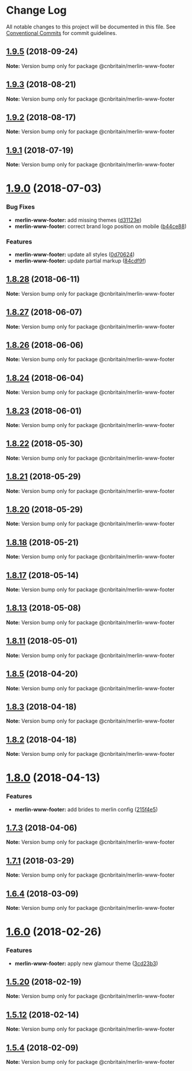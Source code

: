 # Change Log

All notable changes to this project will be documented in this file.
See [Conventional Commits](https://conventionalcommits.org) for commit guidelines.

<a name="1.9.5"></a>
## [1.9.5](https://github.com/cnduk/merlin-www-components/compare/@cnbritain/merlin-www-footer@1.9.4...@cnbritain/merlin-www-footer@1.9.5) (2018-09-24)




**Note:** Version bump only for package @cnbritain/merlin-www-footer

<a name="1.9.3"></a>
## [1.9.3](https://github.com/cnduk/merlin-www-components/compare/@cnbritain/merlin-www-footer@1.9.2...@cnbritain/merlin-www-footer@1.9.3) (2018-08-21)




**Note:** Version bump only for package @cnbritain/merlin-www-footer

<a name="1.9.2"></a>
## [1.9.2](https://github.com/cnduk/merlin-www-components/compare/@cnbritain/merlin-www-footer@1.9.1...@cnbritain/merlin-www-footer@1.9.2) (2018-08-17)




**Note:** Version bump only for package @cnbritain/merlin-www-footer

<a name="1.9.1"></a>
## [1.9.1](https://github.com/cnduk/merlin-www-components/compare/@cnbritain/merlin-www-footer@1.9.0...@cnbritain/merlin-www-footer@1.9.1) (2018-07-19)




**Note:** Version bump only for package @cnbritain/merlin-www-footer

<a name="1.9.0"></a>
# [1.9.0](https://github.com/cnduk/merlin-www-components/compare/@cnbritain/merlin-www-footer@1.8.29...@cnbritain/merlin-www-footer@1.9.0) (2018-07-03)


### Bug Fixes

* **merlin-www-footer:** add missing themes ([d31123e](https://github.com/cnduk/merlin-www-components/commit/d31123e))
* **merlin-www-footer:** correct brand logo position on mobile ([b44ce88](https://github.com/cnduk/merlin-www-components/commit/b44ce88))


### Features

* **merlin-www-footer:** update all styles ([0d70624](https://github.com/cnduk/merlin-www-components/commit/0d70624))
* **merlin-www-footer:** update partial markup ([84cdf9f](https://github.com/cnduk/merlin-www-components/commit/84cdf9f))




<a name="1.8.28"></a>
## [1.8.28](https://github.com/cnduk/merlin-www-components/compare/@cnbritain/merlin-www-footer@1.8.27...@cnbritain/merlin-www-footer@1.8.28) (2018-06-11)




**Note:** Version bump only for package @cnbritain/merlin-www-footer

<a name="1.8.27"></a>
## [1.8.27](https://github.com/cnduk/merlin-www-components/compare/@cnbritain/merlin-www-footer@1.8.26...@cnbritain/merlin-www-footer@1.8.27) (2018-06-07)




**Note:** Version bump only for package @cnbritain/merlin-www-footer

<a name="1.8.26"></a>
## [1.8.26](https://github.com/cnduk/merlin-www-components/compare/@cnbritain/merlin-www-footer@1.8.25...@cnbritain/merlin-www-footer@1.8.26) (2018-06-06)




**Note:** Version bump only for package @cnbritain/merlin-www-footer

<a name="1.8.24"></a>
## [1.8.24](https://github.com/cnduk/merlin-www-components/compare/@cnbritain/merlin-www-footer@1.8.23...@cnbritain/merlin-www-footer@1.8.24) (2018-06-04)




**Note:** Version bump only for package @cnbritain/merlin-www-footer

<a name="1.8.23"></a>
## [1.8.23](https://github.com/cnduk/merlin-www-components/compare/@cnbritain/merlin-www-footer@1.8.22...@cnbritain/merlin-www-footer@1.8.23) (2018-06-01)




**Note:** Version bump only for package @cnbritain/merlin-www-footer

<a name="1.8.22"></a>
## [1.8.22](https://github.com/cnduk/merlin-www-components/compare/@cnbritain/merlin-www-footer@1.8.21...@cnbritain/merlin-www-footer@1.8.22) (2018-05-30)




**Note:** Version bump only for package @cnbritain/merlin-www-footer

<a name="1.8.21"></a>
## [1.8.21](https://github.com/cnduk/merlin-www-components/compare/@cnbritain/merlin-www-footer@1.8.20...@cnbritain/merlin-www-footer@1.8.21) (2018-05-29)




**Note:** Version bump only for package @cnbritain/merlin-www-footer

<a name="1.8.20"></a>
## [1.8.20](https://github.com/cnduk/merlin-www-components/compare/@cnbritain/merlin-www-footer@1.8.19...@cnbritain/merlin-www-footer@1.8.20) (2018-05-29)




**Note:** Version bump only for package @cnbritain/merlin-www-footer

<a name="1.8.18"></a>
## [1.8.18](https://github.com/cnduk/merlin-www-components/compare/@cnbritain/merlin-www-footer@1.8.17...@cnbritain/merlin-www-footer@1.8.18) (2018-05-21)




**Note:** Version bump only for package @cnbritain/merlin-www-footer

<a name="1.8.17"></a>
## [1.8.17](https://github.com/cnduk/merlin-www-components/compare/@cnbritain/merlin-www-footer@1.8.16...@cnbritain/merlin-www-footer@1.8.17) (2018-05-14)




**Note:** Version bump only for package @cnbritain/merlin-www-footer

<a name="1.8.13"></a>
## [1.8.13](https://github.com/cnduk/merlin-www-components/compare/@cnbritain/merlin-www-footer@1.8.12...@cnbritain/merlin-www-footer@1.8.13) (2018-05-08)




**Note:** Version bump only for package @cnbritain/merlin-www-footer

<a name="1.8.11"></a>
## [1.8.11](https://github.com/cnduk/merlin-www-components/compare/@cnbritain/merlin-www-footer@1.8.10...@cnbritain/merlin-www-footer@1.8.11) (2018-05-01)




**Note:** Version bump only for package @cnbritain/merlin-www-footer

<a name="1.8.5"></a>
## [1.8.5](https://github.com/cnduk/merlin-www-components/compare/@cnbritain/merlin-www-footer@1.8.4...@cnbritain/merlin-www-footer@1.8.5) (2018-04-20)




**Note:** Version bump only for package @cnbritain/merlin-www-footer

<a name="1.8.3"></a>
## [1.8.3](https://github.com/cnduk/merlin-www-components/compare/@cnbritain/merlin-www-footer@1.8.2...@cnbritain/merlin-www-footer@1.8.3) (2018-04-18)




**Note:** Version bump only for package @cnbritain/merlin-www-footer

<a name="1.8.2"></a>
## [1.8.2](https://github.com/cnduk/merlin-www-components/compare/@cnbritain/merlin-www-footer@1.8.1...@cnbritain/merlin-www-footer@1.8.2) (2018-04-18)




**Note:** Version bump only for package @cnbritain/merlin-www-footer

<a name="1.8.0"></a>
# [1.8.0](https://github.com/cnduk/merlin-www-components/compare/@cnbritain/merlin-www-footer@1.7.3...@cnbritain/merlin-www-footer@1.8.0) (2018-04-13)


### Features

* **merlin-www-footer:** add brides to merlin config ([215f4e5](https://github.com/cnduk/merlin-www-components/commit/215f4e5))




<a name="1.7.3"></a>
## [1.7.3](https://github.com/cnduk/merlin-www-components/compare/@cnbritain/merlin-www-footer@1.7.2...@cnbritain/merlin-www-footer@1.7.3) (2018-04-06)




**Note:** Version bump only for package @cnbritain/merlin-www-footer

<a name="1.7.1"></a>
## [1.7.1](https://github.com/cnduk/merlin-www-components/compare/@cnbritain/merlin-www-footer@1.7.0...@cnbritain/merlin-www-footer@1.7.1) (2018-03-29)




**Note:** Version bump only for package @cnbritain/merlin-www-footer

<a name="1.6.4"></a>
## [1.6.4](https://github.com/cnduk/merlin-www-components/compare/@cnbritain/merlin-www-footer@1.6.3...@cnbritain/merlin-www-footer@1.6.4) (2018-03-09)




**Note:** Version bump only for package @cnbritain/merlin-www-footer

<a name="1.6.0"></a>
# [1.6.0](https://github.com/cnduk/merlin-www-components/compare/@cnbritain/merlin-www-footer@1.5.25...@cnbritain/merlin-www-footer@1.6.0) (2018-02-26)


### Features

* **merlin-www-footer:** apply new glamour theme ([3cd23b3](https://github.com/cnduk/merlin-www-components/commit/3cd23b3))




<a name="1.5.20"></a>
## [1.5.20](https://github.com/cnduk/merlin-www-components/compare/@cnbritain/merlin-www-footer@1.5.19...@cnbritain/merlin-www-footer@1.5.20) (2018-02-19)




**Note:** Version bump only for package @cnbritain/merlin-www-footer

<a name="1.5.12"></a>
## [1.5.12](https://github.com/cnduk/merlin-www-components/compare/@cnbritain/merlin-www-footer@1.5.11...@cnbritain/merlin-www-footer@1.5.12) (2018-02-14)




**Note:** Version bump only for package @cnbritain/merlin-www-footer

<a name="1.5.4"></a>
## [1.5.4](https://github.com/cnduk/merlin-www-components/compare/@cnbritain/merlin-www-footer@1.5.3...@cnbritain/merlin-www-footer@1.5.4) (2018-02-09)




**Note:** Version bump only for package @cnbritain/merlin-www-footer
